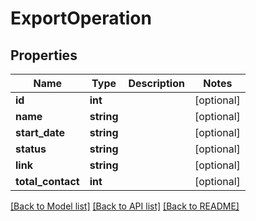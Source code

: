 # ExportOperation

## Properties
Name | Type | Description | Notes
------------ | ------------- | ------------- | -------------
**id** | **int** |  | [optional] 
**name** | **string** |  | [optional] 
**start_date** | **string** |  | [optional] 
**status** | **string** |  | [optional] 
**link** | **string** |  | [optional] 
**total_contact** | **int** |  | [optional] 

[[Back to Model list]](../README.md#documentation-for-models) [[Back to API list]](../README.md#documentation-for-api-endpoints) [[Back to README]](../README.md)


